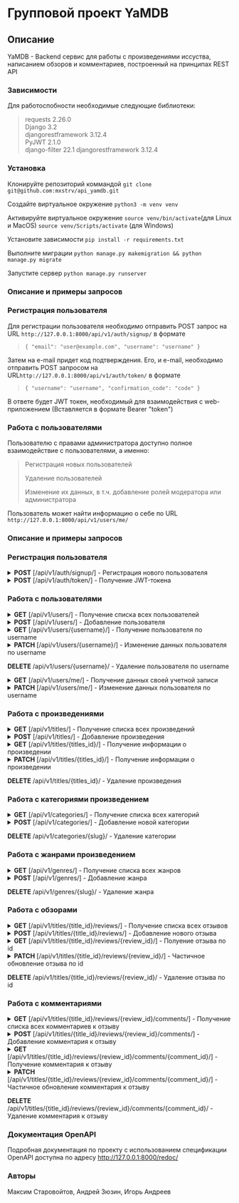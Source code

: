 # Групповой проект YaMDB

## Описание
YaMDB - Backend сервис для работы с произведениями иссуства, написанием обзоров и комментариев, построенный на принципах REST API
### Зависимости
Для работоспобности необходимые следующие библиотеки:
>requests 2.26.0  
Django 3.2    
djangorestframework 3.12.4  
PyJWT 2.1.0  
django-filter 22.1
djangorestframework 3.12.4  


### Установка
Клонируйте репозиторий коммандой `git clone git@github.com:mxstrv/api_yamdb.git`

Создайте виртуальное окружение   `python3 -m venv venv`

Активируйте виртуальное окружение `source venv/bin/activate`(для Linux и MacOS) `source venv/Scripts/activate` (для Windows)

Установите зависимости `pip install -r requirements.txt`

Выполните миграции `python manage.py makemigration && python manage.py migrate`

Запустите сервер `python manage.py runserver`

### Описание и примеры запросов
### Регистрация пользователя
Для регистрации пользователя необходимо отправить POST запрос на URL `http://127.0.0.1:8000/api/v1/auth/signup/`
в формате 
>`{
"email": "user@example.com",
"username": "username"
}`
> 
Затем на e-mail придет код подтверждения. Его, и e-mail, необходимо отправить POST запросом на URL`http://127.0.0.1:8000/api/v1/auth/token/`
в формате
>`{
"username": "username", "confirmation_code": "code"
}`
> 
В ответе будет JWT токен, необходимый для взаимодействия с web-приложением (Вставляется в формате Bearer "token")
### Работа с пользователями
Пользователю с правами администратора доступно полное взаимодействие с пользователями, а именно:
> Регистрация новых пользователей
> 
> Удаление пользователей
> 
> Изменение их данных, в т.ч. добавление ролей модератора или администратора

Пользователь может найти информацию о себе по URL `http://127.0.0.1:8000/api/v1/users/me/`

### Описание и примеры запросов
### Регистрация пользователя
<details>
<summary><strong>POST</strong> [/api/v1/auth/signup/] - Регистрация нового пользователя</summary>
<pre>
{
  "email": "user@example.com",
  "username": "string"
}
</pre>
</details>

<details>
<summary><strong>POST</strong> [/api/v1/auth/token/] - Получение JWT-токена</summary>
<pre>
{
    "username": "string",
    "confirmation_code": "string"
}
</pre>
</details>

### Работа с пользователями
<details>
<summary><strong>GET</strong> [/api/v1/users/] - Получение списка всех пользователей</summary>
<pre>
{
    "count": 0,
    "next": "string",
    "previous": "string",
    "results": [
        {
            "username": "string",
            "email": "user@example.com",
            "first_name": "string",
            "last_name": "string",
            "bio": "string",
            "role": "user"
        }
    ]
}
</pre>
</details>

<details>
<summary><strong>POST</strong> [/api/v1/users/] - Добавление пользователя</summary>
<pre>
{
    "username": "string",
    "email": "user@example.com",
    "first_name": "string",
    "last_name": "string",
    "bio": "string",
    "role": "user"
}
</pre>
</details>

<details>
<summary><strong>GET</strong> [/api/v1/users/{username}/] - Получение пользователя по username</summary>
<pre>
{
    "username": "string",
    "email": "user@example.com",
    "first_name": "string",
    "last_name": "string",
    "bio": "string",
    "role": "user"
}
</pre>
</details>

<details>
<summary><strong>PATCH</strong> [/api/v1/users/{username}/] - Изменение данных пользователя по username</summary>
<pre>
{
    "username": "string",
    "email": "user@example.com",
    "first_name": "string",
    "last_name": "string",
    "bio": "string",
    "role": "user"
}
</pre>
</details>

**DELETE** /api/v1/users/{username}/ - Удаление пользователя по username


<details>
<summary><strong>GET</strong> [/api/v1/users/me/] - Получение данных своей учетной записи</summary>
<pre>
{
    "username": "string",
    "email": "user@example.com",
    "first_name": "string",
    "last_name": "string",
    "bio": "string",
    "role": "user"
}
</pre>
</details>

<details>
<summary><strong>PATCH</strong> [/api/v1/users/me/] - Изменение данных пользователя по username</summary>
<pre>
{
    "username": "string",
    "email": "user@example.com",
    "first_name": "string",
    "last_name": "string",
    "bio": "string"
}
</pre>
</details>


### Работа с произведениями

<details>
<summary><strong>GET</strong> [/api/v1/titles/] - Получение списка всех произведений</summary>
<pre>
{
    "count": 0,
    "next": "string",
    "previous": "string",
    "results": [
        {
            "id": 0,
            "name": "string",
            "year": 0,
            "rating": 0,
            "description": "string",
            "genre": [
                {
                    "name": "string",
                    "slug": "string"
                }
            ],
            "category": {
                "name": "string",
                "slug": "string"
            }
        }
    ]
}   
</pre>
</details>

<details>
<summary><strong>POST</strong> [/api/v1/titles/] - Добавление произведения</summary>
<pre>
{
    "name": "string",
    "year": 0,
    "description": "string",
    "genre": [
        "string"
    ],
    "category": "string"
}
</pre>
</details>

<details>
<summary><strong>GET</strong> [/api/v1/titles/{titles_id}/] - Получение информации о произведении</summary>
<pre>
{
    "id": 0,
    "name": "string",
    "year": 0,
    "rating": 0,
    "description": "string",
    "genre": [
        {
            "name": "string",
            "slug": "string"
        }
    ],
    "category": {
        "name": "string",
        "slug": "string"
    }
} 
</pre>
</details>


<details>
<summary><strong>PATCH</strong> [/api/v1/titles/{titles_id}/] - Получение информации о произведении</summary>
<pre>
{
    "name": "string",
    "year": 0,
    "description": "string",
    "genre": [
        "string"
    ],
    "category": "string"
}
</pre>
</details>

**DELETE** /api/v1/titles/{titles_id}/ - Удаление произведения


### Работа с категориями произведением

<details>
<summary><strong>GET</strong> [/api/v1/categories/] - Получение списка всех категорий</summary>
<pre>
{
    "count": 0,
    "next": "string",
    "previous": "string",
    "results": [
        {
            "name": "string",
            "slug": "string"
        }
    ]
}
</pre>
</details>


<details>
<summary><strong>POST</strong> [/api/v1/categories/] - Добавление новой категории</summary>
<pre>
{
    "name": "string",
    "slug": "string"
}
</pre>
</details>


**DELETE** /api/v1/categories/{slug}/ - Удаление категории



### Работа с жанрами произведением

<details>
<summary><strong>GET</strong> [/api/v1/genres/] - Получение списка всех жанров</summary>
<pre>
{
    "count": 0,
    "next": "string",
    "previous": "string",
    "results": [
        {
            "name": "string",
            "slug": "string"
        }
    ]
}
</pre>
</details>


<details>
<summary><strong>POST</strong> [/api/v1/genres/] - Добавление жанра</summary>
<pre>
{
    "name": "string",
    "slug": "string"
}
</pre>
</details>

**DELETE** /api/v1/genres/{slug}/ - Удаление жанра


### Работа с обзорами

<details>
<summary><strong>GET</strong> [/api/v1/titles/{title_id}/reviews/] - Получение списка всех отзывов</summary>
<pre>
{
    "count": 0,
    "next": "string",
    "previous": "string",
    "results": [
        {
            "id": 0,
            "text": "string",
            "author": "string",
            "score": 1,
            "pub_date": "2019-08-24T14:15:22Z"
        }
    ]
}
</pre>
</details>


<details>
<summary><strong>POST</strong> [/api/v1/titles/{title_id}/reviews/] - Добавление нового отзыва</summary>
<pre>
{
    "text": "string",
    "score": 1
}
</pre>
</details>


<details>
<summary><strong>GET</strong> [/api/v1/titles/{title_id}/reviews/{review_id}/] - Полуение отзыва по id</summary>
<pre>
{
    "id": 0,
    "text": "string",
    "author": "string",
    "score": 1,
    "pub_date": "2019-08-24T14:15:22Z"
}
</pre>
</details>


<details>
<summary><strong>PATCH</strong> [/api/v1/titles/{title_id}/reviews/{review_id}/] - Частичное обновление отзыва по id</summary>
<pre>
{
    "id": 0,
    "text": "string",
    "author": "string",
    "score": 1,
    "pub_date": "2019-08-24T14:15:22Z"
}
</pre>
</details>

**DELETE** /api/v1/titles/{title_id}/reviews/{review_id}/ - Удаление отзыва по id


### Работа с комментариями

<details>
<summary><strong>GET</strong> [/api/v1/titles/{title_id}/reviews/{review_id}/comments/] - Получение списка всех комментариев к отзыву</summary>
<pre>
{
    "count": 0,
    "next": "string",
    "previous": "string",
    "results": [
        {
            "id": 0,
            "text": "string",
            "author": "string",
            "pub_date": "2019-08-24T14:15:22Z"
        }
    ]
}
</pre>
</details>


<details>
<summary><strong>POST</strong> [/api/v1/titles/{title_id}/reviews/{review_id}/comments/] - Добавление комментария к отзыву</summary>
<pre>
{
    "text": "string"
}
</pre>
</details>



<details>
<summary><strong>GET</strong> [/api/v1/titles/{title_id}/reviews/{review_id}/comments/{comment_id}/] - Получение комментария к отзыву</summary>
<pre>
{
    "id": 0,
    "text": "string",
    "author": "string",
    "pub_date": "2019-08-24T14:15:22Z"
}
</pre>
</details>


<details>
<summary><strong>PATCH</strong> [/api/v1/titles/{title_id}/reviews/{review_id}/comments/{comment_id}/] - Частичное обновление комментария к отзыву</summary>
<pre>
{
    "text": "string"
}
</pre>
</details>

**DELETE** /api/v1/titles/{title_id}/reviews/{review_id}/comments/{comment_id}/ - Удаление комментария к отзыву

### Документация OpenAPI
Подробная документация по проекту c использованием спецификации OpenAPI доступна по адресу http://127.0.0.1:8000/redoc/

### Авторы
Максим Старовойтов, Андрей Зюзин, Игорь Андреев
